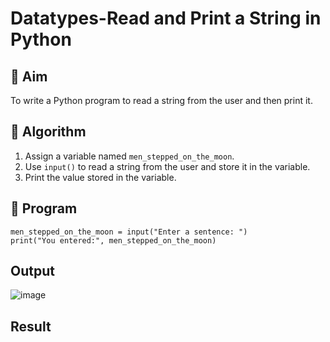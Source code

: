 # Datatypes-Read and Print a String in Python

## 🎯 Aim
To write a Python program to read a string from the user and then print it.

## 🧠 Algorithm
1. Assign a variable named `men_stepped_on_the_moon`.
2. Use `input()` to read a string from the user and store it in the variable.
3. Print the value stored in the variable.

## 🧾 Program
```
men_stepped_on_the_moon = input("Enter a sentence: ")
print("You entered:", men_stepped_on_the_moon)
```

## Output
![image](https://github.com/user-attachments/assets/97106efd-c374-43d4-b88c-c896ff2832ef)


## Result
